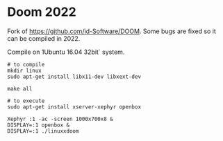
# Doom 2022
Fork of https://github.com/id-Software/DOOM.
Some bugs are fixed so it can be compiled in 2022. 

Compile on 1Ubuntu 16.04 32bit` system.

```
# to compile 
mkdir linux
sudo apt-get install libx11-dev libxext-dev

make all

# to execute 
sudo apt-get install xserver-xephyr openbox

Xephyr :1 -ac -screen 1000x700x8 &
DISPLAY=:1 openbox &
DISPLAY=:1 ./linuxxdoom
```
